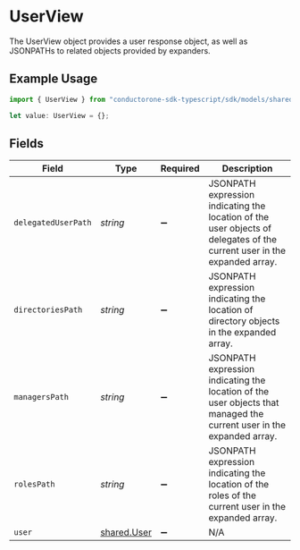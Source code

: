 # UserView

The UserView object provides a user response object, as well as JSONPATHs to related objects provided by expanders.

## Example Usage

```typescript
import { UserView } from "conductorone-sdk-typescript/sdk/models/shared";

let value: UserView = {};
```

## Fields

| Field                                                                                                                   | Type                                                                                                                    | Required                                                                                                                | Description                                                                                                             |
| ----------------------------------------------------------------------------------------------------------------------- | ----------------------------------------------------------------------------------------------------------------------- | ----------------------------------------------------------------------------------------------------------------------- | ----------------------------------------------------------------------------------------------------------------------- |
| `delegatedUserPath`                                                                                                     | *string*                                                                                                                | :heavy_minus_sign:                                                                                                      | JSONPATH expression indicating the location of the user objects of delegates of the current user in the expanded array. |
| `directoriesPath`                                                                                                       | *string*                                                                                                                | :heavy_minus_sign:                                                                                                      | JSONPATH expression indicating the location of directory objects in the expanded array.                                 |
| `managersPath`                                                                                                          | *string*                                                                                                                | :heavy_minus_sign:                                                                                                      | JSONPATH expression indicating the location of the user objects that managed the current user in the expanded array.    |
| `rolesPath`                                                                                                             | *string*                                                                                                                | :heavy_minus_sign:                                                                                                      | JSONPATH expression indicating the location of the roles of the current user in the expanded array.                     |
| `user`                                                                                                                  | [shared.User](../../../sdk/models/shared/user.md)                                                                       | :heavy_minus_sign:                                                                                                      | N/A                                                                                                                     |